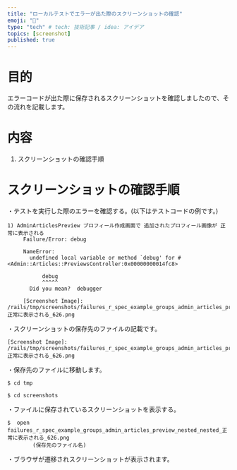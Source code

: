 ```yaml
---
title: "ローカルテストでエラーが出た際のスクリーンショットの確認"
emoji: "📸"
type: "tech" # tech: 技術記事 / idea: アイデア
topics: [screenshot]
published: true
---
```

# 目的
エラーコードが出た際に保存されるスクリーンショットを確認しましたので、その流れを記載します。
# 内容
1. スクリーンショットの確認手順
# スクリーンショットの確認手順
・テストを実行した際のエラーを確認する。(以下はテストコードの例です。)
```
1) AdminArticlesPreview プロフィール作成画面で 追加されたプロフィール画像が 正常に表示される
     Failure/Error: debug
     
     NameError:
       undefined local variable or method `debug' for #<Admin::Articles::PreviewsController:0x00000000014fc8>
     
           debug
           ^^^^^
       Did you mean?  debugger
     
     [Screenshot Image]: /rails/tmp/screenshots/failures_r_spec_example_groups_admin_articles_preview_nested_nested_正常に表示される_626.png
```
・スクリーンショットの保存先のファイルの記載です。
```
[Screenshot Image]: /rails/tmp/screenshots/failures_r_spec_example_groups_admin_articles_preview_nested_nested_正常に表示される_626.png
```
・保存先のファイルに移動します。
```
$ cd tmp

$ cd screenshots
```
・ファイルに保存されているスクリーンショットを表示する。
```
$  open failures_r_spec_example_groups_admin_articles_preview_nested_nested_正常に表示される_626.png
        (保存先のファイル名)
```
・ブラウザが遷移されスクリーンショットが表示されます。